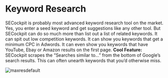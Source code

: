 # Keyword Research 

SECockpit is probably most advanced keyword research tool on the market. Yes, you enter a seed keyword and get suggestions like any other tool. But SECockpit can do so much more than list out a list of related keywords.
It can spit out low competition keywords. It can show you keywords that get a minimum CPC in Adwords. It can even show you keywords that have YouTube, Ebay or Amazon results on the first page.
**Cool Feature:** SECockpit scrapes the “Searches similar to…” from the bottom of Google’s search results. This can often unearth keywords that you’d otherwise miss.

![maxresdefault](https://user-images.githubusercontent.com/81485117/112768769-7bed8580-8fd2-11eb-86e4-0ea50f475f65.jpg)


